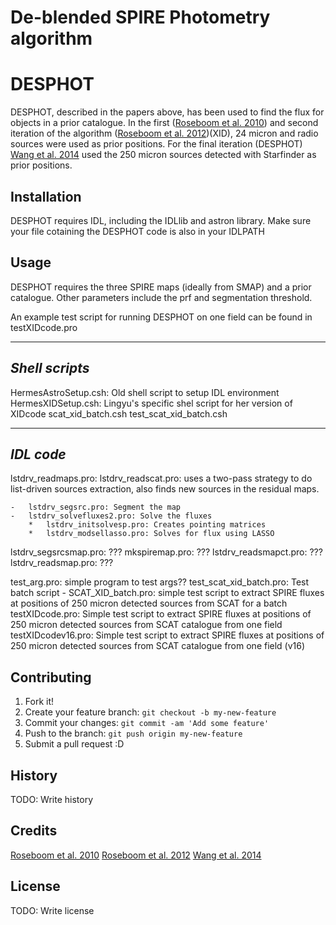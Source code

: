 De-blended SPIRE Photometry algorithm
=======
DESPHOT
=======


DESPHOT, described in the papers above, has been used to find the flux for objects in a prior catalogue. In the first ([Roseboom et al. 2010](http://adsabs.harvard.edu/cgi-bin/bib_query?arXiv:1009.1658)) and second iteration of the algorithm ([Roseboom et al. 2012](http://adsabs.harvard.edu/abs/2012MNRAS.419.2758R))(XID), 24 micron and radio sources were used as prior positions. For the final iteration (DESPHOT) [Wang et al. 2014](http://adsabs.harvard.edu/cgi-bin/bib_query?arXiv:1312.0552) used the 250 micron sources detected with Starfinder as prior positions.


## Installation

DESPHOT requires IDL, including the IDLlib and astron library. Make sure your file cotaining the DESPHOT code is also in your IDLPATH

## Usage
DESPHOT requires the three SPIRE maps (ideally from SMAP) and a prior catalogue. Other parameters include the prf and segmentation threshold.

An example test script for running DESPHOT on one field can be found in testXIDcode.pro


---
***Shell scripts***
----
HermesAstroSetup.csh: Old shell script to setup IDL environment
HermesXIDSetup.csh: Lingyu's specific shel script for her version of XIDcode
scat_xid_batch.csh
test_scat_xid_batch.csh

---
***IDL code***
----

lstdrv_readmaps.pro: 
lstdrv_readscat.pro: uses a two-pass strategy to do list-driven sources extraction, also finds new sources in the residual maps.

    -   lstdrv_segsrc.pro: Segment the map
    -   lstdrv_solvefluxes2.pro: Solve the fluxes
        *   lstdrv_initsolvesp.pro: Creates pointing matrices 
        *   lstdrv_modsellasso.pro: Solves for flux using LASSO

lstdrv_segsrcsmap.pro: ???
mkspiremap.pro: ???
lstdrv_readsmapct.pro: ???
lstdrv_readsmap.pro: ???

test_arg.pro: simple program to test args??
test_scat_xid_batch.pro: Test batch script
    -   SCAT_XID_batch.pro: simple test script to extract SPIRE fluxes at positions of 250 micron detected sources from SCAT for a batch
testXIDcode.pro: Simple test script to extract SPIRE fluxes at positions of 250 micron detected sources from SCAT catalogue from one field
testXIDcodev16.pro: Simple test script to extract SPIRE fluxes at positions of 250 micron detected sources from SCAT catalogue from one field (v16)


## Contributing

1. Fork it!
2. Create your feature branch: `git checkout -b my-new-feature`
3. Commit your changes: `git commit -am 'Add some feature'`
4. Push to the branch: `git push origin my-new-feature`
5. Submit a pull request :D

## History

TODO: Write history

## Credits
[Roseboom et al. 2010](http://adsabs.harvard.edu/cgi-bin/bib_query?arXiv:1009.1658)
[Roseboom et al. 2012](http://adsabs.harvard.edu/abs/2012MNRAS.419.2758R)
[Wang et al. 2014](http://adsabs.harvard.edu/cgi-bin/bib_query?arXiv:1312.0552)


## License

TODO: Write license